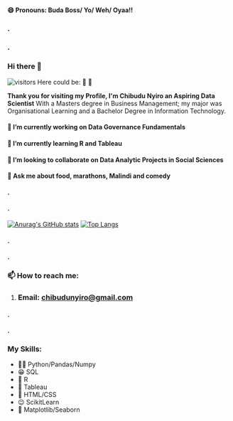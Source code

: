 #### **😄 Pronouns: Buda Boss/ Yo/ Weh/ Oyaa!!**
### .
### .
### **Hi there 👋**

![visitors Here could be: 🤪](https://visitor-badge.glitch.me/badge?page_id=page.id) 🤪

**Thank you for visiting my Profile, I'm Chibudu Nyiro an Aspiring Data Scientist**
With a Masters degree in Business Management; my major was Organisational Learning and a Bachelor Degree in Information Technology.



#### 🔭 I’m currently working on Data Governance Fundamentals
#### 🌱 I’m currently learning R and Tableau
#### 👯 I’m looking to collaborate on Data Analytic Projects in Social Sciences
#### 💬 Ask me about food, marathons, Malindi and comedy

#### .
#### .


[![Anurag's GitHub stats](https://github-readme-stats.vercel.app/api?username=ch1b4d4)](https://github.com/ch1b4d4/github-readme-stats)
[![Top Langs](https://github-readme-stats.vercel.app/api/top-langs/?username=ch1b4d4&layout=compact)](https://github.com/ch1b4d4/github-readme-stats) 

#### .
#### .



### 📫 How to reach me:
1. ### Email: chibudunyiro@gmail.com

#### .
#### .


### **My Skills:**
- 🐕‍🦺 Python/Pandas/Numpy 
- 😁 SQL
- 🤗 R
- 🐴 Tableau
- 🐇 HTML/CSS
- 😉 ScikitLearn
- 🤩 Matplotlib/Seaborn



<!--
**ch1b4d4/ch1b4d4** is a ✨ _special_ ✨ repository because its `README.md` (this file) appears on your GitHub profile.

Here are some ideas to get you started:

- 🔭 I’m currently working on ...
- 🌱 I’m currently learning ...
- 👯 I’m looking to collaborate on ...
- 🤔 I’m looking for help with ...
- 💬 Ask me about ...
- 📫 How to reach me: ...
- 😄 Pronouns: ...
- ⚡ Fun fact: ...
-->
